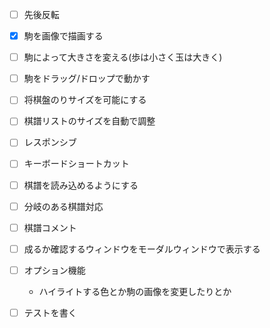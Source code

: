 - [ ] 先後反転

- [x] 駒を画像で描画する

- [ ] 駒によって大きさを変える(歩は小さく玉は大きく)

- [ ] 駒をドラッグ/ドロップで動かす

- [ ] 将棋盤のりサイズを可能にする

- [ ] 棋譜リストのサイズを自動で調整

- [ ] レスポンシブ

- [ ] キーボードショートカット

- [ ] 棋譜を読み込めるようにする

- [ ] 分岐のある棋譜対応

- [ ] 棋譜コメント

- [ ] 成るか確認するウィンドウをモーダルウィンドウで表示する

- [ ] オプション機能
  - ハイライトする色とか駒の画像を変更したりとか

- [ ] テストを書く
